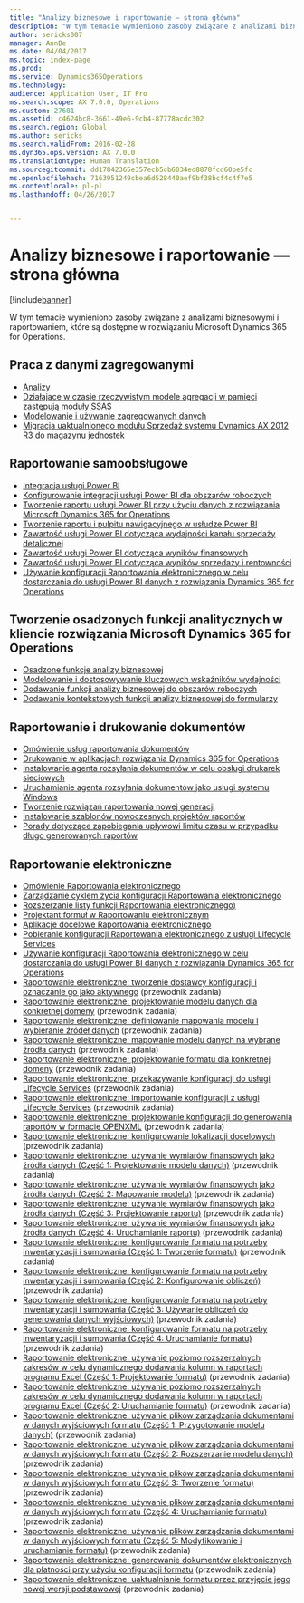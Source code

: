 ```yaml
---
title: "Analizy biznesowe i raportowanie — strona główna"
description: "W tym temacie wymieniono zasoby związane z analizami biznesowymi i raportowaniem, które są dostępne w rozwiązaniu Microsoft Dynamics 365 for Operations."
author: sericks007
manager: AnnBe
ms.date: 04/04/2017
ms.topic: index-page
ms.prod: 
ms.service: Dynamics365Operations
ms.technology: 
audience: Application User, IT Pro
ms.search.scope: AX 7.0.0, Operations
ms.custom: 27681
ms.assetid: c4624bc8-3661-49e6-9cb4-87778acdc302
ms.search.region: Global
ms.author: sericks
ms.search.validFrom: 2016-02-28
ms.dyn365.ops.version: AX 7.0.0
ms.translationtype: Human Translation
ms.sourcegitcommit: dd17842365e357ecb5cb6034ed8878fcd60be5fc
ms.openlocfilehash: 7163951249cbea6d528440aef9bf38bcf4c4f7e5
ms.contentlocale: pl-pl
ms.lasthandoff: 04/26/2017


---
```


# <a name="bi-amp-reporting-home-page"></a>Analizy biznesowe i raportowanie — strona główna

[!include[banner](../includes/banner.md)]


W tym temacie wymieniono zasoby związane z analizami biznesowymi i raportowaniem, które są dostępne w rozwiązaniu Microsoft Dynamics 365 for Operations. 

<a name="working-with-aggregate-data"></a>Praca z danymi zagregowanymi
---------------------------

-   [Analizy](analytics.md)
-   [Działające w czasie rzeczywistym modele agregacji w pamięci zastępują moduły SSAS](..\migration-upgrade\in-memory-real-time-aggregate-models.md)
-   [Modelowanie i używanie zagregowanych danych](model-aggregate-data.md)
-   [Migracja uaktualnionego modułu Sprzedaż systemu Dynamics AX 2012 R3 do magazynu jednostek](..\migration-upgrade\migrate-upgraded-cube-entity-store.md)

## <a name="self-service-reporting"></a>Raportowanie samoobsługowe
-   [Integracja usługi Power BI](power-bi-integration.md)
-   [Konfigurowanie integracji usługi Power BI dla obszarów roboczych](configure-power-bi-integration.md)
-   [Tworzenie raportu usługi Power BI przy użyciu danych z rozwiązania Microsoft Dynamics 365 for Operations](create-powerbi-report-data.md)
-   [Tworzenie raportu i pulpitu nawigacyjnego w usłudze Power BI](create-powerbi-report-dashboard.md)
-   [Zawartość usługi Power BI dotycząca wydajności kanału sprzedaży detalicznej](retail-channel-performance-dashboard-power-bi-data.md)
-   [Zawartość usługi Power BI dotycząca wyników finansowych](financial-performance-power-bi-content-pack.md)
-   [Zawartość usługi Power BI dotycząca wyników sprzedaży i rentowności](sales-profitability-performance-content-pack.md)
-   [Używanie konfiguracji Raportowania elektronicznego w celu dostarczania do usługi Power BI danych z rozwiązania Dynamics 365 for Operations](general-electronic-reporting-report-configuration-get-data-powerbi.md)

## <a name="building-embedded-analytical-experiences-in-the-dynamics-365-for-operations-client"></a>Tworzenie osadzonych funkcji analitycznych w kliencie rozwiązania Microsoft Dynamics 365 for Operations
-   [Osadzone funkcje analizy biznesowej](analytics.md#embedded-business-intelligence)
-   [Modelowanie i dostosowywanie kluczowych wskaźników wydajności](analytics.md#kpi-modeling-and-customization)
-   [Dodawanie funkcji analizy biznesowej do obszarów roboczych](add-bi-workspaces.md)
-   [Dodawanie kontekstowych funkcji analizy biznesowej do formularzy](add-contextual-bi-forms.md)

## <a name="document-reporting-and-printing"></a>Raportowanie i drukowanie dokumentów
-   [Omówienie usług raportowania dokumentów](document-reporting-services.md)
-   [Drukowanie w aplikacjach rozwiązania Dynamics 365 for Operations](print-documents.md)
-   [Instalowanie agenta rozsyłania dokumentów w celu obsługi drukarek sieciowych](install-document-routing-agent.md)
-   [Uruchamianie agenta rozsyłania dokumentów jako usługi systemu Windows](run-document-routing-agent-as-windows-service.md)
-   [Tworzenie rozwiązań raportowania nowej generacji](create-nextgen-reporting-solutions.md)
-   [Instalowanie szablonów nowoczesnych projektów raportów](install-modern-report-design-templates.md)
-   [Porady dotyczące zapobiegania upływowi limitu czasu w przypadku długo generowanych raportów](prevent-long-running-reports-timing-out.md)

## <a name="electronic-reporting"></a>Raportowanie elektroniczne
-   [Omówienie Raportowania elektronicznego](general-electronic-reporting.md)
-   [Zarządzanie cyklem życia konfiguracji Raportowania elektronicznego](general-electronic-reporting-manage-configuration-lifecycle.md)
-   [Rozszerzanie listy funkcji Raportowania elektronicznego)](general-electronic-reporting-formulas-list-extension.md)
-   [Projektant formuł w Raportowaniu elektronicznym](general-electronic-reporting-formula-designer.md)
-   [Aplikacje docelowe Raportowania elektronicznego](electronic-reporting-destinations.md)
-   [Pobieranie konfiguracji Raportowania elektronicznego z usługi Lifecycle Services](download-electronic-reporting-configuration-lcs.md)
-   [Używanie konfiguracji Raportowania elektronicznego w celu dostarczania do usługi Power BI danych z rozwiązania Dynamics 365 for Operations](general-electronic-reporting-report-configuration-get-data-powerbi.md)
-   [Raportowanie elektroniczne: tworzenie dostawcy konfiguracji i oznaczanie go jako aktywnego](http://ax.help.dynamics.com/en/wiki/er-select-service-provider/) (przewodnik zadania)
-   [Raportowanie elektroniczne: projektowanie modelu danych dla konkretnej domeny](http://ax.help.dynamics.com/en/wiki/er-design-domain-specific-data-model/) (przewodnik zadania)
-   [Raportowanie elektroniczne: definiowanie mapowania modelu i wybieranie źródeł danych](http://ax.help.dynamics.com/en/wiki/er-define-model-mapping-and-select-data-sources/) (przewodnik zadania)
-   [Raportowanie elektroniczne: mapowanie modelu danych na wybrane źródła danych](http://ax.help.dynamics.com/en/wiki/er-map-data-model-to-selected-data-sources/) (przewodnik zadania)
-   [Raportowanie elektroniczne: projektowanie formatu dla konkretnej domeny](http://ax.help.dynamics.com/en/wiki/er-design-domain-specific-format/) (przewodnik zadania)
-   [Raportowanie elektroniczne: przekazywanie konfiguracji do usługi Lifecycle Services](http://ax.help.dynamics.com/en/wiki/upload-a-configuration-into-lifecycle-services/) (przewodnik zadania)
-   [Raportowanie elektroniczne: importowanie konfiguracji z usługi Lifecycle Services](http://ax.help.dynamics.com/en/wiki/import-a-configuration-from-lifecycle-services/) (przewodnik zadania)
-   [Raportowanie elektroniczne: projektowanie konfiguracji do generowania raportów w formacie OPENXML](http://ax.help.dynamics.com/en/wiki/design-a-configuration-for-generating-reports-in-openxml-format/) (przewodnik zadania)
-   [Raportowanie elektroniczne: konfigurowanie lokalizacji docelowych](http://ax.help.dynamics.com/en/wiki/configure-destinations/) (przewodnik zadania)
-   [Raportowanie elektroniczne: używanie wymiarów finansowych jako źródła danych (Część 1: Projektowanie modelu danych)](http://ax.help.dynamics.com/en/wiki/er-use-financial-dimensions-as-a-data-source-part-1-design-data-model/) (przewodnik zadania)
-   [Raportowanie elektroniczne: używanie wymiarów finansowych jako źródła danych (Część 2: Mapowanie modelu)](http://ax.help.dynamics.com/en/wiki/er-use-financial-dimensions-as-a-data-source-part-2-model-mapping/) (przewodnik zadania)
-   [Raportowanie elektroniczne: używanie wymiarów finansowych jako źródła danych (Część 3: Projektowanie raportu)](http://ax.help.dynamics.com/en/wiki/er-use-financial-dimensions-as-a-data-source-part-3-design-the-report/) (przewodnik zadania)
-   [Raportowanie elektroniczne: używanie wymiarów finansowych jako źródła danych (Część 4: Uruchamianie raportu)](http://ax.help.dynamics.com/en/wiki/er-use-financial-dimensions-as-a-data-source-part-4-run-the-report/) (przewodnik zadania)
-   [Raportowanie elektroniczne: konfigurowanie formatu na potrzeby inwentaryzacji i sumowania (Część 1: Tworzenie formatu)](http://ax.help.dynamics.com/en/wiki/er-configure-format-to-do-counting-and-summing-part-1-create-format/) (przewodnik zadania)
-   [Raportowanie elektroniczne: konfigurowanie formatu na potrzeby inwentaryzacji i sumowania (Część 2: Konfigurowanie obliczeń)](http://ax.help.dynamics.com/en/wiki/er-configure-format-to-do-counting-and-summing-part-2-configure-computations/) (przewodnik zadania)
-   [Raportowanie elektroniczne: konfigurowanie formatu na potrzeby inwentaryzacji i sumowania (Część 3: Używanie obliczeń do generowania danych wyjściowych)](http://ax.help.dynamics.com/en/wiki/er-configure-format-to-do-counting-and-summing-part-3-use-computations-to-make-the-output/) (przewodnik zadania)
-   [Raportowanie elektroniczne: konfigurowanie formatu na potrzeby inwentaryzacji i sumowania (Część 4: Uruchamianie formatu)](http://ax.help.dynamics.com/en/wiki/er-configure-format-to-do-counting-and-summing-part-4-run-format/) (przewodnik zadania)
-   [Raportowanie elektroniczne: używanie poziomo rozszerzalnych zakresów w celu dynamicznego dodawania kolumn w raportach programu Excel (Część 1: Projektowanie formatu)](http://ax.help.dynamics.com/en/wiki/er-use-horizontally-expandable-ranges-to-dynamically-add-columns-in-excel-reports-part-1-design-format/) (przewodnik zadania)
-   [Raportowanie elektroniczne: używanie poziomo rozszerzalnych zakresów w celu dynamicznego dodawania kolumn w raportach programu Excel (Część 2: Uruchamianie formatu)](http://ax.help.dynamics.com/en/wiki/er-use-horizontally-expandable-ranges-to-dynamically-add-columns-in-excel-reports-part-2-run-format/) (przewodnik zadania)
-   [Raportowanie elektroniczne: używanie plików zarządzania dokumentami w danych wyjściowych formatu (Część 1: Przygotowanie modelu danych)](http://ax.help.dynamics.com/en/wiki/er-use-document-management-files-in-format-outputs-part-1-prepare-data-model/) (przewodnik zadania)
-   [Raportowanie elektroniczne: używanie plików zarządzania dokumentami w danych wyjściowych formatu (Część 2: Rozszerzanie modelu danych)](http://ax.help.dynamics.com/en/wiki/er-use-document-management-files-in-format-outputs-part-2-extend-data-model/) (przewodnik zadania)
-   [Raportowanie elektroniczne: używanie plików zarządzania dokumentami w danych wyjściowych formatu (Część 3: Tworzenie formatu)](http://ax.help.dynamics.com/en/wiki/er-use-document-management-files-in-format-outputs-part-3-create-format/) (przewodnik zadania)
-   [Raportowanie elektroniczne: używanie plików zarządzania dokumentami w danych wyjściowych formatu (Część 4: Uruchamianie formatu)](http://ax.help.dynamics.com/en/wiki/er-use-document-management-files-in-format-outputs-part-4-run-format/) (przewodnik zadania)
-   [Raportowanie elektroniczne: używanie plików zarządzania dokumentami w danych wyjściowych formatu (Część 5: Modyfikowanie i uruchamianie formatu)](http://ax.help.dynamics.com/en/wiki/er-use-document-management-files-in-format-outputs-part-5-modify-and-run-format/) (przewodnik zadania)
-   [Raportowanie elektroniczne: generowanie dokumentów elektronicznych dla płatności przy użyciu konfiguracji formatu](http://ax.help.dynamics.com/en/wiki/generate-electronic-documents-for-payments-using-a-format-configuration/) (przewodnik zadania)
-   [Raportowanie elektroniczne: uaktualnianie formatu przez przyjęcie jego nowej wersji podstawowej](http://ax.help.dynamics.com/en/wiki/upgrade-your-format-by-adopting-a-new-base-version-of-that-format/) (przewodnik zadania)







